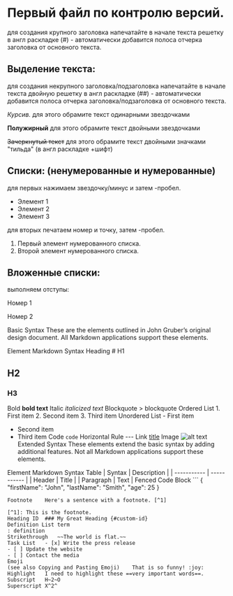# Первый файл по контролю версий.

для создания крупного заголовка напечатайте в начале текста решетку в англ раскладке (#) - автоматически добавится полоса отчерка заголовка от основного текста.

## Выделение текста:
для создания некрупного заголовка/подзаголовка напечатайте в начале текста двойную решетку в англ раскладке (##) - автоматически добавится полоса отчерка заголовка/подзаголовка от основного текста.

*Курсив.* для этого обрамите текст одинарными звездочками

**Полужирный** для этого обрамите текст двойными звездочками

~~Зачеркнутый текст~~ для этого обрамите текст двойными значками "тильда" (в англ раскладке +шифт)

## Списки: (ненумерованные и нумерованные)

для первых нажимаем звездочку/минус и затем -пробел.

* Элемент 1
* Элемент 2
* Элемент 3

для вторых печатаем номер и точку, затем -пробел.

1. Первый элемент нумерованного списка.
2. Второй элемент нумерованного списка.

## Вложенные списки:
выполняем отступы:

 Номер 1

 Номер 2



Basic Syntax
These are the elements outlined in John Gruber’s original design document. All Markdown applications support these elements.

Element	Markdown Syntax
Heading	# H1
## H2
### H3
Bold	**bold text**
Italic	*italicized text*
Blockquote	> blockquote
Ordered List	1. First item
2. Second item
3. Third item
Unordered List	- First item
- Second item
- Third item
Code	`code`
Horizontal Rule	---
Link	[title](https://www.example.com)
Image	![alt text](image.jpg)
Extended Syntax
These elements extend the basic syntax by adding additional features. Not all Markdown applications support these elements.

Element	Markdown Syntax
Table	| Syntax | Description |
| ----------- | ----------- |
| Header | Title |
| Paragraph | Text |
Fenced Code Block	```
{
  "firstName": "John",
  "lastName": "Smith",
  "age": 25
}
```
Footnote	Here's a sentence with a footnote. [^1]

[^1]: This is the footnote.
Heading ID	### My Great Heading {#custom-id}
Definition List	term
: definition
Strikethrough	~~The world is flat.~~
Task List	- [x] Write the press release
- [ ] Update the website
- [ ] Contact the media
Emoji
(see also Copying and Pasting Emoji)	That is so funny! :joy:
Highlight	I need to highlight these ==very important words==.
Subscript	H~2~O
Superscript	X^2^
